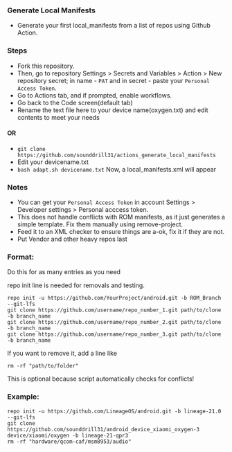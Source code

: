 ### Generate Local Manifests
* Generate your first local_manifests from a list of repos using Github Action.

### Steps
* Fork this repository.
* Then, go to repository Settings > Secrets and Variables > Action > New repository secret; in name - `PAT` and in secret - paste your `Personal Access Token`.
* Go to Actions tab, and if prompted, enable workflows.
* Go back to the Code screen(default tab)
* Rename the text file here to your device name(oxygen.txt) and edit contents to meet your needs

#### OR

* `git clone https://github.com/sounddrill31/actions_generate_local_manifests`
* Edit your devicename.txt
* `bash adapt.sh devicename.txt`
Now, a local_manifests.xml will appear
### Notes
* You can get your `Personal Access Token` in account Settings > Developer settings > Personal acccess token.
* This does not handle conflicts with ROM manifests, as it just generates a simple template. Fix them manually using remove-project.
* Feed it to an XML checker to ensure things are a-ok, fix it if they are not.
* Put Vendor and other heavy repos last

### Format:
Do this for as many entries as you need

repo init line is needed for removals and testing.
```
repo init -u https://github.com/YourProject/android.git -b ROM_Branch --git-lfs
git clone https://github.com/username/repo_number_1.git path/to/clone -b branch_name
git clone https://github.com/username/repo_number_2.git path/to/clone -b branch_name
git clone https://github.com/username/repo_number_3.git path/to/clone -b branch_name
```

If you want to remove it, add a line like
```
rm -rf "path/to/folder"
```

This is optional because script automatically checks for conflicts!

 ### Example:
```
repo init -u https://github.com/LineageOS/android.git -b lineage-21.0 --git-lfs
git clone https://github.com/sounddrill31/android_device_xiaomi_oxygen-3 device/xiaomi/oxygen -b lineage-21-qpr3
rm -rf "hardware/qcom-caf/msm8953/audio"
```
